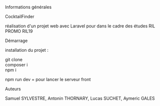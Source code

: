 
Informations générales

CocktailFinder

réalisation d'un projet web avec Laravel pour dans le cadre des études RIL PROMO RIL19

Démarrage

installation du projet :

git clone <br>
composer i <br>
npm i <br>

npm run dev = pour lancer le serveur front


Auteurs

Samuel SYLVESTRE, Antonin THORNARY, Lucas SUCHET, Aymeric GALES
